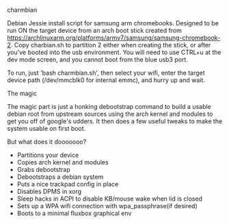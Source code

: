 charmbian

Debian Jessie install script for samsung arm chromebooks. Designed to be run ON the target device from an arch boot stick created from https://archlinuxarm.org/platforms/armv7/samsung/samsung-chromebook-2. Copy charbian.sh to partition 2 either when creating the stick, or after you've booted into the usb environment. You will need to use CTRL+u at the dev mode screen, and you cannot boot from the blue usb3 port.

To run, just 'bash charmbian.sh', then select your wifi, enter the target device path (/dev/mmcblk0 for internal emmc), and hurry up and wait. 

The magic

The magic part is just a honking debootstrap command to build a usable debian root from upstream sources using the arch kernel and modules to get you off of google's udders. It then does a few useful tweaks to make the system usable on first boot.


But what does it dooooooo?

* Partitions your device
* Copies arch kernel and modules
* Grabs debootstrap
* Debootstraps a debian system
* Puts a nice trackpad config in place
* Disables DPMS in xorg
* Sleep hacks in ACPI to disable KB/mouse wake when lid is closed
* Sets up a WPA wifi connection with wpa_passphrase(if desired)
* Boots to a minimal fluxbox graphical env
